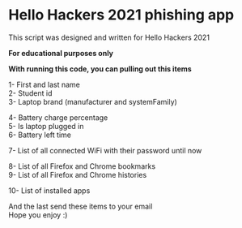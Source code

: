 # Hello Hackers 2021 phishing app

This script was designed and written for Hello Hackers 2021

**For educational purposes only**

**With running this code, you can pulling out this items**

1- First and last name\
2- Student id\
3- Laptop brand (manufacturer and systemFamily)

4- Battery charge percentage\
5- Is laptop plugged in\
6- Battery left time

7- List of all connected WiFi with their password until now

8- List of all Firefox and Chrome bookmarks\
9- List of all Firefox and Chrome histories

10- List of installed apps

And the last send these items to your email\
Hope you enjoy :)
